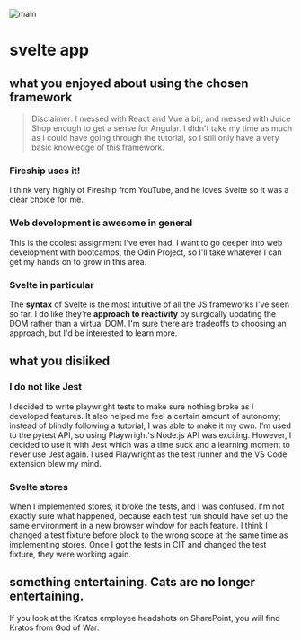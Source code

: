 ![main](https://github.com/jbraseth/svelte-todo/actions/workflows/todos.yaml/badge.svg)

# svelte app

## what you enjoyed about using the chosen framework

> Disclaimer: I messed with React and Vue a bit, and messed with Juice Shop enough to get a sense for Angular. I didn't take my time as much as I could have going through the tutorial, so I still only have a very basic knowledge of this framework.

### Fireship uses it!
I think very highly of Fireship from YouTube, and he loves Svelte so it was a clear choice for me.

### Web development is awesome in general
This is the coolest assignment I've ever had. I want to go deeper into web development with bootcamps, the Odin Project, so I'll take whatever I can get my hands on to grow in this area.

### Svelte in particular
The **syntax** of Svelte is the most intuitive of all the JS frameworks I've seen so far. I do like they're **approach to reactivity** by surgically updating the DOM rather than a virtual DOM. I'm sure there are tradeoffs to choosing an approach, but I'd be interested to learn more. 

## what you disliked

### I do not like Jest
I decided to write playwright tests to make sure nothing broke as I developed features. It also helped me feel a certain amount of autonomy; instead of blindly following a tutorial, I was able to make it my own. I'm used to the pytest API, so using Playwright's Node.js API was exciting. However, I decided to use it with Jest which was a time suck and a learning moment to never use Jest again. I used Playwright as the test runner and the VS Code extension blew my mind.

### Svelte stores
When I implemented stores, it broke the tests, and I was confused. I'm not exactly sure what happened, because each test run should have set up the same environment in a new browser window for each feature. I think I changed a test fixture before block to the wrong scope at the same time as implementing stores. Once I got the tests in CIT and changed the test fixture, they were working again.

## something entertaining. Cats are no longer entertaining.
If you look at the Kratos employee headshots on SharePoint, you will find Kratos from God of War.
